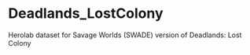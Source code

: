 # Deadlands_LostColony
 Herolab dataset for Savage Worlds (SWADE) version of Deadlands: Lost Colony
